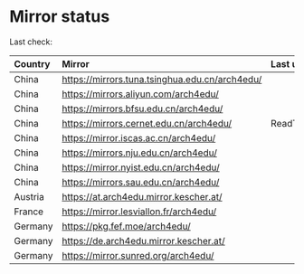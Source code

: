 <script src="./time.js"></script>
# Mirror status
Last check: <script type="text/javascript">localize(1747377331.398556);</script>

|Country|Mirror|Last update|
|:------|:-----|:----------|
|China|https://mirrors.tuna.tsinghua.edu.cn/arch4edu/|<script type="text/javascript">localize(1747334695);</script>|
|China|https://mirrors.aliyun.com/arch4edu/|<script type="text/javascript">localize(1747334695);</script>|
|China|https://mirrors.bfsu.edu.cn/arch4edu/|<script type="text/javascript">localize(1747334695);</script>|
|China|https://mirrors.cernet.edu.cn/arch4edu/|ReadTimeout|
|China|https://mirror.iscas.ac.cn/arch4edu/|<script type="text/javascript">localize(1747334695);</script>|
|China|https://mirrors.nju.edu.cn/arch4edu/|<script type="text/javascript">localize(1747291562);</script>|
|China|https://mirror.nyist.edu.cn/arch4edu/|<script type="text/javascript">localize(1747334695);</script>|
|China|https://mirrors.sau.edu.cn/arch4edu/|<script type="text/javascript">localize(1731653531);</script>|
|Austria|https://at.arch4edu.mirror.kescher.at/|<script type="text/javascript">localize(1747334695);</script>|
|France|https://mirror.lesviallon.fr/arch4edu/|<script type="text/javascript">localize(1747334695);</script>|
|Germany|https://pkg.fef.moe/arch4edu/|<script type="text/javascript">localize(1747334695);</script>|
|Germany|https://de.arch4edu.mirror.kescher.at/|<script type="text/javascript">localize(1747334695);</script>|
|Germany|https://mirror.sunred.org/arch4edu/|<script type="text/javascript">localize(1747334695);</script>|

<script src="./tablefilter/tablefilter.js"></script>
<script src="./table.js"></script>